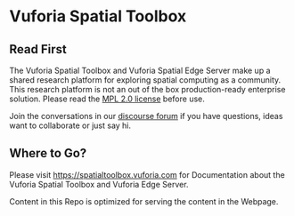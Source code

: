 # Vuforia Spatial Toolbox

## Read First
The Vuforia Spatial Toolbox and Vuforia Spatial Edge Server make up a shared research platform
for exploring spatial computing as a community. This research platform is not an out of the box
production-ready enterprise solution. Please read the [MPL 2.0 license](LICENSE) before use.

Join the conversations in our [discourse forum](https://forum.spatialtoolbox.vuforia.com) if you
have questions, ideas want to collaborate or just say hi.

## Where to Go?

Please visit https://spatialtoolbox.vuforia.com for Documentation about the Vuforia Spatial Toolbox and Vuforia Edge Server.

Content in this Repo is optimized for serving the content in the Webpage.
